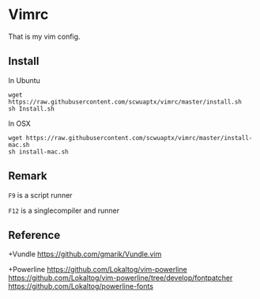 Vimrc
=====
That is my vim config.

Install
-------
In Ubuntu

	wget https://raw.githubusercontent.com/scwuaptx/vimrc/master/install.sh
	sh Install.sh

In OSX

	wget https://raw.githubusercontent.com/scwuaptx/vimrc/master/install-mac.sh
	sh install-mac.sh

Remark
------
`F9` is a script runner

`F12` is a singlecompiler and runner

Reference
---------

+Vundle
https://github.com/gmarik/Vundle.vim

+Powerline
https://github.com/Lokaltog/vim-powerline
https://github.com/Lokaltog/vim-powerline/tree/develop/fontpatcher
https://github.com/Lokaltog/powerline-fonts
